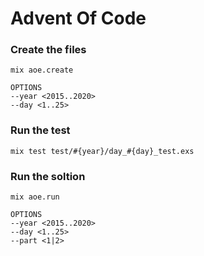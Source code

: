 # Advent Of Code


### Create the files

    mix aoe.create

    OPTIONS
    --year <2015..2020>
    --day <1..25> 

### Run the test

    mix test test/#{year}/day_#{day}_test.exs

### Run the soltion

    mix aoe.run

    OPTIONS
    --year <2015..2020>
    --day <1..25> 
    --part <1|2>